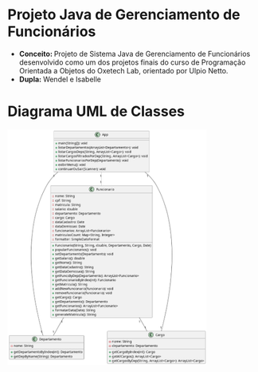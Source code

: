 # Projeto Java de Gerenciamento de Funcionários
<ul>
  <li><strong>Conceito: </strong>Projeto de Sistema Java de Gerenciamento de Funcionários desenvolvido como um dos projetos finais do curso de Programação Orientada a Objetos do Oxetech Lab, orientado por Ulpio Netto.</li>
  <li>
    <strong>Dupla: </strong> Wendel e Isabelle
  </li>
</ul>

# Diagrama UML de Classes
<img width="400" src="UML.png"/>
